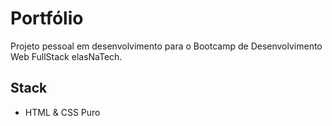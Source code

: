 
# Portfólio
Projeto pessoal em desenvolvimento para o Bootcamp de Desenvolvimento Web FullStack elasNaTech. 
## Stack
- HTML & CSS Puro




